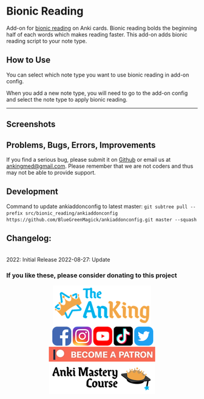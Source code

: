 # Bionic Reading

Add-on for [bionic reading](https://bionic-reading.com/) on Anki cards. Bionic reading bolds the beginning half of each words which makes reading faster. This add-on adds bionic reading script to your note type.

## How to Use

You can select which note type you want to use bionic reading in add-on config.

When you add a new note type, you will need to go to the add-on config and select the note type to apply bionic reading.

---

## Screenshots

## Problems, Bugs, Errors, Improvements

If you find a serious bug, please submit it on <a href="https://github.com/ankipalace/" rel="nofollow">Github</a> or email us at ankingmed@gmail.com. Please remember that we are not coders and thus may not be able to provide support.

## Development

Command to update ankiaddonconfig to latest master: `git subtree pull --prefix src/bionic_reading/ankiaddonconfig https://github.com/BlueGreenMagick/ankiaddonconfig.git master --squash`

## Changelog:

  <br>
2022: Initial Release
2022-08-27: Update

### If you like these, please consider donating to this project

<center><div style="vertical-align:middle;"><a href="https://www.theanking.com"><img src="https://raw.githubusercontent.com/AnKingMed/My-images/master/AnKing/TheAnKing-New.png?raw=true"></a></div></center>

<center>&nbsp;<a href="https://www.facebook.com/ankingmed"><img src="https://raw.githubusercontent.com/AnKingMed/My-images/master/Social/FB.png?raw=true"></a>
<a href="https://www.instagram.com/ankingmed"><img src="https://raw.githubusercontent.com/AnKingMed/My-images/master/Social/Instagram.png?raw=true"></a>
<a href="https://www.youtube.com/theanking"><img src="https://raw.githubusercontent.com/AnKingMed/My-images/master/Social/YT.png?raw=true"></a>
<a href="https://www.tiktok.com/@ankingmed"><img src="https://raw.githubusercontent.com/AnKingMed/My-images/master/Social/TikTok.png?raw=true"></a>
<a href="https://www.twitter.com/ankingmed"><img src="https://raw.githubusercontent.com/AnKingMed/My-images/master/Social/Twitter.png?raw=true"></a></center>

<div><center><a href="https://www.theanking.com/vip"><img src="https://raw.githubusercontent.com/AnKingMed/My-images/master/AnKing/Patreon.jpg?raw=true"></a></center></div>



<div><center><a href="https://courses.theanking.com"><img src="https://raw.githubusercontent.com/AnKingMed/My-images/master/AnKing/MasteryCourse.png?raw=true"></a></center></div>
